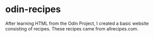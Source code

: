 # odin-recipes
After learning HTML from the Odin Project, I created a basic website
consisting of recipes. These recipes came from allrecipes.com.